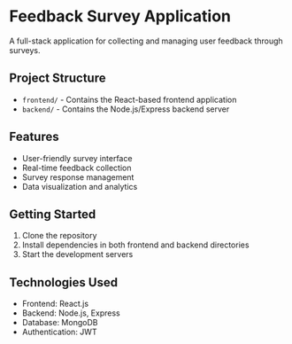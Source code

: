 # Feedback Survey Application

A full-stack application for collecting and managing user feedback through surveys.

## Project Structure

- `frontend/` - Contains the React-based frontend application
- `backend/` - Contains the Node.js/Express backend server

## Features

- User-friendly survey interface
- Real-time feedback collection
- Survey response management
- Data visualization and analytics

## Getting Started

1. Clone the repository
2. Install dependencies in both frontend and backend directories
3. Start the development servers

## Technologies Used

- Frontend: React.js
- Backend: Node.js, Express
- Database: MongoDB
- Authentication: JWT